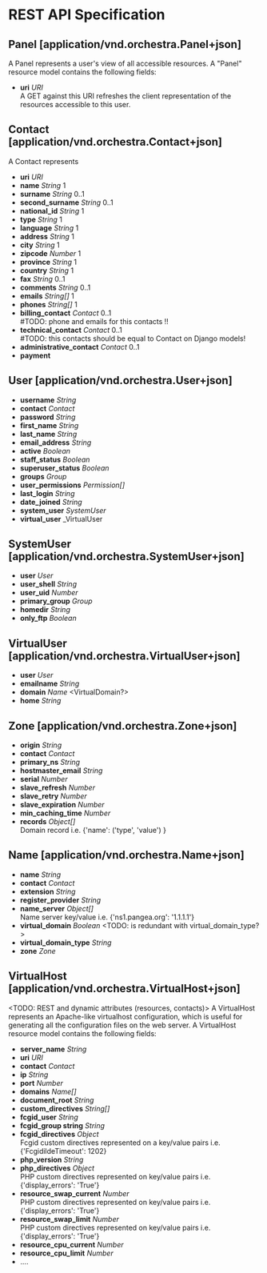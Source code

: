 REST API Specification
======================



Panel [application/vnd.orchestra.Panel+json]
--------------------------------------------
A Panel represents a user's view of all accessible resources.
A "Panel" resource model contains the following fields:

* **uri**                     _URI_  
    A GET against this URI refreshes the client representation of the resources accessible to this user.


Contact [application/vnd.orchestra.Contact+json]
------------------------------------------------
A Contact represents 

* **uri**                     _URI_
* **name**                    _String_      1
* **surname**                 _String_      0..1
* **second_surname**          _String_      0..1
* **national_id**             _String_      1
* **type**                    _String_      1
* **language**                _String_      1
* **address**                 _String_      1
* **city**                    _String_      1
* **zipcode**                 _Number_      1
* **province**                _String_      1
* **country**                 _String_      1
* **fax**                     _String_      0..1
* **comments**                _String_      0..1
* **emails**                  _String[]_    1
* **phones**                  _String[]_    1
* **billing_contact**         _Contact_     0..1  
    #TODO: phone and emails for this contacts !!
* **technical_contact**       _Contact_     0..1  
    #TODO: this contacts should be equal to Contact on Django models!
* **administrative_contact**  _Contact_     0..1
* **payment**


User [application/vnd.orchestra.User+json]
------------------------------------------
* **username**              _String_
* **contact**               _Contact_
* **password**              _String_
* **first_name**            _String_
* **last_name**             _String_
* **email_address**         _String_
* **active**                _Boolean_
* **staff_status**          _Boolean_
* **superuser_status**      _Boolean_
* **groups**                _Group_
* **user_permissions**      _Permission[]_
* **last_login**            _String_
* **date_joined**           _String_
* **system_user**           _SystemUser_
* **virtual_user**          _VirtualUser


SystemUser [application/vnd.orchestra.SystemUser+json]
------------------------------------------------------
* **user**              _User_
* **user_shell**        _String_
* **user_uid**          _Number_
* **primary_group**     _Group_
* **homedir**           _String_
* **only_ftp**          _Boolean_


VirtualUser [application/vnd.orchestra.VirtualUser+json]
--------------------------------------------------------
* **user**              _User_
* **emailname**         _String_
* **domain**            _Name_ <VirtualDomain?>
* **home**              _String_


Zone [application/vnd.orchestra.Zone+json]
------------------------------------------
* **origin**                _String_
* **contact**               _Contact_
* **primary_ns**            _String_
* **hostmaster_email**      _String_
* **serial**                _Number_
* **slave_refresh**         _Number_
* **slave_retry**           _Number_
* **slave_expiration**      _Number_
* **min_caching_time**      _Number_
* **records**               _Object[]_  
    Domain record i.e. {'name': ('type', 'value') }


Name [application/vnd.orchestra.Name+json]
------------------------------------------
* **name**                  _String_
* **contact**                 _Contact_
* **extension**             _String_
* **register_provider**     _String_
* **name_server**           _Object[]_  
    Name server key/value i.e. {'ns1.pangea.org': '1.1.1.1'}
* **virtual_domain**        _Boolean_   <TODO: is redundant with virtual_domain_type?>
* **virtual_domain_type**   _String_
* **zone**                  _Zone_


VirtualHost [application/vnd.orchestra.VirtualHost+json]
--------------------------------------------------------
<TODO: REST and dynamic attributes (resources, contacts)>
A VirtualHost represents an Apache-like virtualhost configuration, which is useful for generating all the configuration files on the web server.
A VirtualHost resource model contains the following fields:

* **server_name**             _String_
* **uri**                     _URI_
* **contact**                 _Contact_
* **ip**                      _String_
* **port**                    _Number_
* **domains**                 _Name[]_
* **document_root**           _String_
* **custom_directives**       _String[]_
* **fcgid_user**              _String_
* **fcgid_group string**      _String_
* **fcgid_directives**        _Object_  
    Fcgid custom directives represented on a key/value pairs i.e. {'FcgidildeTimeout': 1202}
* **php_version**             _String_  
* **php_directives**          _Object_  
    PHP custom directives represented on key/value pairs i.e. {'display_errors': 'True'}
* **resource_swap_current**   _Number_  
    PHP custom directives represented on key/value pairs i.e. {'display_errors': 'True'}
* **resource_swap_limit**     _Number_  
    PHP custom directives represented on key/value pairs i.e. {'display_errors': 'True'}
* **resource_cpu_current**    _Number_
* **resource_cpu_limit**      _Number_
* ....

